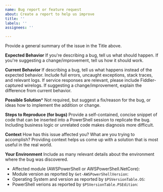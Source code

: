 ```yaml
---
name: Bug report or feature request
about: Create a report to help us improve
title: ''
labels: ''
assignees: ''

---
```


Provide a general summary of the issue in the Title above.

**Expected Behavior**
If you're describing a bug, tell us what should happen. If you're suggesting a change/improvement, tell us how it should work.

**Current Behavior**
If describing a bug, tell us what happens instead of the expected behavior.
Include full errors, uncaught exceptions, stack traces, and relevant logs.
If service responses are relevant, please include Fiddler-captured wirelogs.
If suggesting a change/improvement, explain the difference from current behavior.

**Possible Solution***
Not required, but suggest a fix/reason for the bug, or ideas how to implement the addition or change.

**Steps to Reproduce (for bugs)**
Provide a self-contained, concise snippet of code that can be inserted into a PowerShell session to replicate the bug. Including business logic or unrelated code makes diagnosis more difficult.

**Context**
How has this issue affected you? What are you trying to accomplish? Providing context helps us come up with a solution that is most useful in the real world.

**Your Environment**
Include as many relevant details about the environment where the bug was discovered.
* Affected module (AWSPowerShell or AWSPowerShell.NetCore): 
* Module version as reported by `Get-AWSPowerShellVersion`: 
* Operating System and version as reported by `$PSVersionTable.OS`: 
* PowerShell verions as reported by `$PSVersionTable.PSEdition`:
